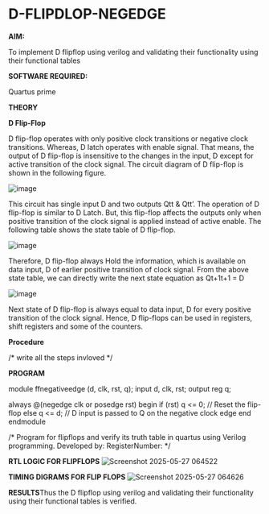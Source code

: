 # D-FLIPDLOP-NEGEDGE

**AIM:**

To implement  D flipflop using verilog and validating their functionality using their functional tables

**SOFTWARE REQUIRED:**

Quartus prime

**THEORY**

**D Flip-Flop**

D flip-flop operates with only positive clock transitions or negative clock transitions. Whereas, D latch operates with enable signal. That means, the output of D flip-flop is insensitive to the changes in the input, D except for active transition of the clock signal. The circuit diagram of D flip-flop is shown in the following figure.

![image](https://github.com/naavaneetha/D-FLIPDLOP-NEGEDGE/assets/154305477/48c81fe8-bc3f-40e7-95e2-519fc155ad51)

This circuit has single input D and two outputs Qtt & Qtt’. The operation of D flip-flop is similar to D Latch. But, this flip-flop affects the outputs only when positive transition of the clock signal is applied instead of active enable. The following table shows the state table of D flip-flop.

![image](https://github.com/naavaneetha/D-FLIPDLOP-NEGEDGE/assets/154305477/e5f3fda7-68ec-4a3a-a0a4-cf6f9cc4ab55)

Therefore, D flip-flop always Hold the information, which is available on data input, D of earlier positive transition of clock signal. From the above state table, we can directly write the next state equation as Qt+1t+1 = D

![image](https://github.com/naavaneetha/D-FLIPDLOP-NEGEDGE/assets/154305477/8592c0d8-2917-4142-91b9-d6c30dd891d2)

Next state of D flip-flop is always equal to data input, D for every positive transition of the clock signal. Hence, D flip-flops can be used in registers, shift registers and some of the counters.

**Procedure**

/* write all the steps invloved */

**PROGRAM**

module ffnegativeedge (d, clk, rst, q); 
  input d, clk, rst; 
  output reg q; 
 
  always @(negedge clk or posedge rst) begin 
    if (rst) 
      q <= 0; // Reset the flip-flop 
    else 
      q <= d; // D input is passed to Q on the negative clock edge 
  end 
endmodule 

/* Program for flipflops and verify its truth table in quartus using Verilog programming. Developed by: RegisterNumber:
*/

**RTL LOGIC FOR FLIPFLOPS**
![Screenshot 2025-05-27 064522](https://github.com/user-attachments/assets/666d0a18-e28d-4214-b051-489f91228358)


**TIMING DIGRAMS FOR FLIP FLOPS**
![Screenshot 2025-05-27 064626](https://github.com/user-attachments/assets/6ca4f093-91a1-48a8-97fc-d3036cfd0058)


**RESULTS**Thus the D flipflop using verilog and validating their functionality using their functional tables is verified.
